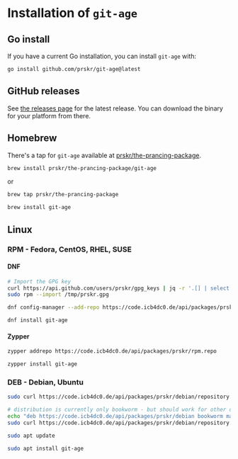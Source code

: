 # Installation of `git-age`

## Go install

If you have a current Go installation, you can install `git-age` with:

```sh
go install github.com/prskr/git-age@latest
```

## GitHub releases

See [the releases page](/prskr/git-age/releases/latest) for the latest release.
You can download the binary for your platform from there.

## Homebrew

There's a tap for `git-age` available at [prskr/the-prancing-package](https://github.com/prskr/the-prancing-package).

```bash
brew install prskr/the-prancing-package/git-age
```

or

```bash
brew tap prskr/the-prancing-package

brew install git-age
```

## Linux

### RPM - Fedora, CentOS, RHEL, SUSE

#### DNF

```bash
# Import the GPG key
curl https://api.github.com/users/prskr/gpg_keys | jq -r '.[] | select (.key_id=="1A80DDB584AF7DA7") | .raw_key' > /tmp/prskr.gpg
sudo rpm --import /tmp/prskr.gpg

dnf config-manager --add-repo https://code.icb4dc0.de/api/packages/prskr/rpm.repo

dnf install git-age
```

#### Zypper

```bash
zypper addrepo https://code.icb4dc0.de/api/packages/prskr/rpm.repo

zypper install git-age
```

### DEB - Debian, Ubuntu

```bash
sudo curl https://code.icb4dc0.de/api/packages/prskr/debian/repository.key -o /etc/apt/trusted.gpg.d/forgejo-prskr.asc

# distribution is currently only bookworm - but should work for other debian based distributions as well
echo "deb https://code.icb4dc0.de/api/packages/prskr/debian bookworm main" | sudo tee -a /etc/apt/sources.list.d/forgejo.list
sudo curl https://code.icb4dc0.de/api/packages/prskr/debian/repository.key -o /etc/apt/trusted.gpg.d/forgejo-prskr.asc

sudo apt update

sudo apt install git-age
```